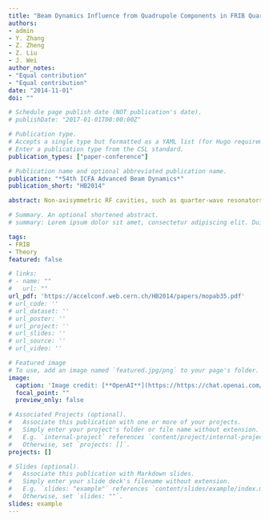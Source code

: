 ```yaml
---
title: "Beam Dynamics Influence from Quadrupole Components in FRIB Quarter Wave Resonators"
authors:
- admin
- Y. Zhang
- Z. Zheng
- Z. Liu
- J. Wei
author_notes:
- "Equal contribution"
- "Equal contribution"
date: "2014-11-01"
doi: ""

# Schedule page publish date (NOT publication's date).
# publishDate: "2017-01-01T00:00:00Z"

# Publication type.
# Accepts a single type but formatted as a YAML list (for Hugo requirements).
# Enter a publication type from the CSL standard.
publication_types: ["paper-conference"]

# Publication name and optional abbreviated publication name.
publication: "*54th ICFA Advanced Beam Dynamics*"
publication_short: "HB2014"

abstract: Non-axisymmetric RF cavities, such as quarter-wave resonators (QWRs), can produce axially asymmetric multipole field components that can influence beam dynamics. For example, dipole components can cause beam steering, an effect that has been well known to the community since 2001. However, higher order multipole field components, such as quadrupole components, which have potential influence on beam dynamics, have never received enough attention yet. In this paper, we choose FRIB QWRs as an example and quadrupole components are extracted by multipole expansion. Then, influence of quadrupole components on a single cavity is studied using thin lens model. After that, the influence of quadrupole components on a whole FRIB linac segment one is studied, and effects such as transverse profile ovalization and blow up of beam size are witnessed. Lastly, a possible way of quadrupole components compensation for FRIB driving linac is discussed.

# Summary. An optional shortened abstract.
# summary: Lorem ipsum dolor sit amet, consectetur adipiscing elit. Duis posuere tellus ac convallis placerat. Proin tincidunt magna sed ex sollicitudin condimentum.

tags:
- FRIB
- Theory
featured: false

# links:
# - name: ""
#   url: ""
url_pdf: 'https://accelconf.web.cern.ch/HB2014/papers/mopab35.pdf'
# url_code: ''
# url_dataset: ''
# url_poster: ''
# url_project: ''
# url_slides: ''
# url_source: ''
# url_video: ''

# Featured image
# To use, add an image named `featured.jpg/png` to your page's folder. 
image:
  caption: 'Image credit: [**OpenAI**](https://https://chat.openai.com/auth/login)'
  focal_point: ""
  preview_only: false

# Associated Projects (optional).
#   Associate this publication with one or more of your projects.
#   Simply enter your project's folder or file name without extension.
#   E.g. `internal-project` references `content/project/internal-project/index.md`.
#   Otherwise, set `projects: []`.
projects: []

# Slides (optional).
#   Associate this publication with Markdown slides.
#   Simply enter your slide deck's filename without extension.
#   E.g. `slides: "example"` references `content/slides/example/index.md`.
#   Otherwise, set `slides: ""`.
slides: example
---
```


<!-- {{% callout note %}}
Click the *Cite* button above to demo the feature to enable visitors to import publication metadata into their reference management software.
{{% /callout %}}

{{% callout note %}}
Create your slides in Markdown - click the *Slides* button to check out the example.
{{% /callout %}}

Add the publication's **full text** or **supplementary notes** here. You can use rich formatting such as including [code, math, and images](https://wowchemy.com/docs/content/writing-markdown-latex/). -->
